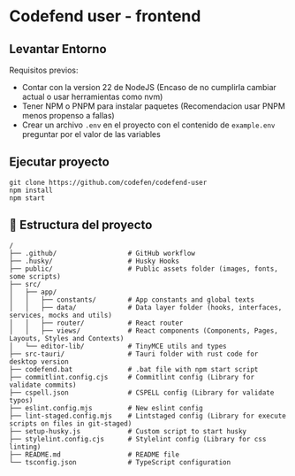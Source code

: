 # Codefend user - frontend

## Levantar Entorno

Requisitos previos:

- Contar con la version 22 de NodeJS (Encaso de no cumplirla cambiar actual o usar herramientas como
  nvm)
- Tener NPM o PNPM para instalar paquetes (Recomendacion usar PNPM menos propenso a fallas)
- Crear un archivo `.env` en el proyecto con el contenido de `example.env` preguntar por el valor de
  las variables

## Ejecutar proyecto

```
git clone https://github.com/codefen/codefend-user
npm install
npm start
```

## :file_folder: Estructura del proyecto

```shell
/
├── .github/                  # GitHub workflow
├── .husky/                   # Husky Hooks
├── public/                   # Public assets folder (images, fonts, some scripts)
├── src/
│   ├── app/
│   │   ├── constants/        # App constants and global texts
│   │   ├── data/             # Data layer folder (hooks, interfaces, services, mocks and utils)
│   │   ├── router/           # React router
│   │   ├── views/            # React components (Components, Pages, Layouts, Styles and Contexts)
│   └── editor-lib/           # TinyMCE utils and types
├── src-tauri/                # Tauri folder with rust code for desktop version
├── codefend.bat              # .bat file with npm start script
├── commitlint.config.cjs     # Commitlint config (Library for validate commits)
├── cspell.json               # CSPELL config (Library for validate typos)
├── eslint.config.mjs         # New eslint config
├── lint-staged.config.mjs    # Lintstaged config (Library for execute scripts on files in git-staged)
├── setup-husky.js            # Custom script to start husky
├── stylelint.config.cjs      # Stylelint config (Library for css linting)
├── README.md                 # README file
└── tsconfig.json             # TypeScript configuration
```
